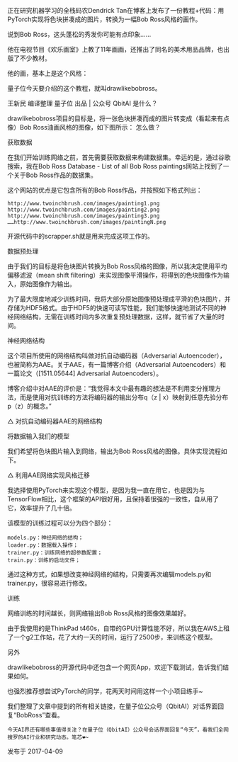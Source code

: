 正在研究机器学习的全栈码农Dendrick Tan在博客上发布了一份教程+代码：用PyTorch实现将色块拼凑成的图片，转换为一幅Bob Ross风格的画作。

说到Bob Ross，这头蓬松的秀发你可能有点印象……

他在电视节目《欢乐画室》上教了11年画画，还推出了同名的美术用品品牌，也出版了不少教材。

他的画，基本上是这个风格：

量子位今天要介绍的这个教程，就叫drawlikebobross。

王新民 编译整理
量子位 出品 | 公众号 QbitAI
是什么？

drawlikebobross项目的目标是，将一张色块拼凑而成的图片转变成（看起来有点像）Bob Ross油画风格的图像，如下图所示：
怎么做？

获取数据

在我们开始训练网络之前，首先需要获取数据来构建数据集。幸运的是，通过谷歌搜索，我在Bob Ross Database - List of all Bob Ross paintings网站上找到了一个关于Bob Ross作品的数据集。

这个网站的优点是它包含所有的Bob Ross作品，并按照如下格式列出：

    http://www.twoinchbrush.com/images/painting1.png
    http://www.twoinchbrush.com/images/painting2.png
    http://www.twoinchbrush.com/images/painting3.png
    ……http://www.twoinchbrush.com/images/paintingN.png

开源代码中的scrapper.sh就是用来完成这项工作的。

数据预处理

由于我们的目标是将色块图片转换为Bob Ross风格的图像，所以我决定使用平均偏移滤波（mean shift filtering）来实现图像平滑操作，将得到的色块图像作为输入，原始图像作为输出。

为了最大限度地减少训练时间，我将大部分原始图像预处理成平滑的色块图片，并存储为HDF5格式。由于HDF5的快速可读写性能，我们能够快速地测试不同的神经网络结构，无需在训练时间内多次重复预处理数据，这样，就节省了大量的时间。

神经网络结构

这个项目所使用的网络结构叫做对抗自动编码器（Adversarial Autoencoder），也被简称为AAE。关于AAE，有一篇博客介绍（Adversarial Autoencoders）和一篇论文（[1511.05644] Adversarial Autoencoders）。

博客介绍中对AAE的评价是：“我觉得本文中最有趣的想法是不利用变分推理方法，而是使用对抗训练的方法将编码器的输出分布q（z | x）映射到任意先验分布p（z）的概念。”

△ 对抗自动编码器AAE的网络结构

将数据输入我们的模型

我们希望将色块图片输入到网络，输出为Bob Ross风格的图像。具体实现流程如下。

△ 利用AAE网络实现风格迁移

我选择使用PyTorch来实现这个模型，是因为我一直在用它，也是因为与TensorFlow相比，这个框架的API很好用，且保持着很强的一致性，自从用了它，效率提升了几十倍。

该模型的训练过程可以分为四个部分：

    models.py：神经网络的结构；
    loader.py：数据载入操作；
    trainer.py：训练网络的超参数配置；
    train.py：训练的启动文件；


通过这种方式，如果想改变神经网络的结构，只需要再次编辑models.py和trainer.py，很容易进行修改。

训练

网络训练的时间越长，则网络输出Bob Ross风格的图像效果越好。

由于我使用的是ThinkPad t460s，自带的GPU计算性能不好，所以我在AWS上租了一个g2工作站，花了大约一天的时间，运行了2500步，来训练这个模型。

另外

drawlikebobross的开源代码中还包含一个网页App，欢迎下载测试，告诉我们结果如何。

也强烈推荐想尝试PyTorch的同学，花两天时间用这样一个小项目练手~

我们整理了文章中提到的所有相关链接，在量子位公众号（QbitAI）对话界面回复“BobRoss”查看。

    今天AI界还有哪些事值得关注？在量子位（QbitAI）公众号会话界面回复“今天”，看我们全网搜罗的AI行业和研究动态。笔芯❤~

发布于 2017-04-09